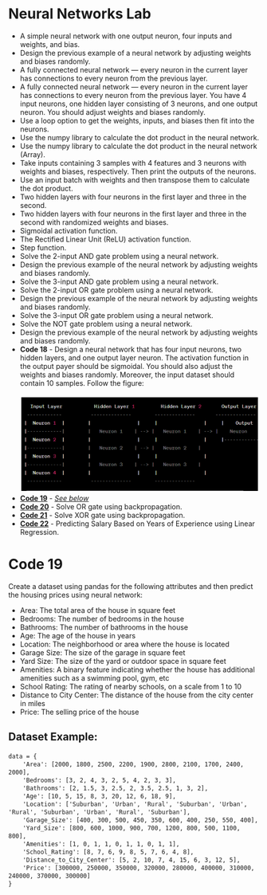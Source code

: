 # Neural Networks Lab
- A simple neural network with one output neuron, four inputs and weights, and bias.
- Design the previous example of a neural network by adjusting weights and biases randomly.
- A fully connected neural network — every neuron in the current layer has connections to every neuron from the previous layer.
- A fully connected neural network — every neuron in the current layer has connections to every neuron from the previous layer. You have 4 input neurons, one hidden layer consisting of 3 neurons, and one output neuron. You should adjust weights and biases randomly.
- Use a loop option to get the weights, inputs, and biases then fit into the neurons.
- Use the numpy library to calculate the dot product in the neural network.
- Use the numpy library to calculate the dot product in the neural network (Array).
- Take inputs containing 3 samples with 4 features and 3 neurons with weights and biases, respectively. Then print the outputs of the neurons.
- Use an input batch with weights and then transpose them to calculate the dot product.
- Two hidden layers with four neurons in the first layer and three in the second.
- Two hidden layers with four neurons in the first layer and three in the second with randomized weights and biases.
- Sigmoidal activation function.
- The Rectified Linear Unit (ReLU) activation function.
- Step function.
- Solve the 2-input AND gate problem using a neural network.
- Design the previous example of the neural network by adjusting weights and biases randomly.
- Solve the 3-input AND gate problem using a neural network.
- Solve the 2-input OR gate problem using a neural network.
- Design the previous example of the neural network by adjusting weights and biases randomly.
- Solve the 3-input OR gate problem using a neural network.
- Solve the NOT gate problem using a neural network.
- Design the previous example of the neural network by adjusting weights and biases randomly.
- **Code 18** - Design a neural network that has four input neurons, two hidden layers, and one output layer neuron. The activation function in the output payer should be sigmoidal. You should also adjust the weights and biases randomly. Moreover, the input dataset should contain 10 samples. Follow the figure:<br><br><img src="images/image1.png" alt="Image 1" width="600">
- **[Code 19](https://github.com/nishatrhythm/Neural-Networks/blob/main/code9.py)** - _[See below](https://github.com/nishatrhythm/Neural-Networks?tab=readme-ov-file#code-19)_
- **[Code 20](https://github.com/nishatrhythm/Neural-Networks/blob/main/code20.py)** - Solve OR gate using backpropagation.
- **[Code 21](https://github.com/nishatrhythm/Neural-Networks/blob/main/code21.py)** - Solve XOR gate using backpropagation.
- **[Code 22](https://github.com/nishatrhythm/Neural-Networks/blob/main/linearRegression.py)** - Predicting Salary Based on Years of Experience using Linear Regression.

# Code 19
Create a dataset using pandas for the following attributes and then predict the housing prices using neural network:
- Area: The total area of the house in square feet
- Bedrooms: The number of bedrooms in the house
- Bathrooms: The number of bathrooms in the house
- Age: The age of the house in years
- Location: The neighborhood or area where the house is located
- Garage Size: The size of the garage in square feet
- Yard Size: The size of the yard or outdoor space in square feet
- Amenities: A binary feature indicating whether the house has additional amenities such as a swimming pool, gym, etc
- School Rating: The rating of nearby schools, on a scale from 1 to 10
- Distance to City Center: The distance of the house from the city center in miles
- Price: The selling price of the house

## Dataset Example:
```
data = {
    'Area': [2000, 1800, 2500, 2200, 1900, 2800, 2100, 1700, 2400, 2000],
    'Bedrooms': [3, 2, 4, 3, 2, 5, 4, 2, 3, 3],
    'Bathrooms': [2, 1.5, 3, 2.5, 2, 3.5, 2.5, 1, 3, 2],
    'Age': [10, 5, 15, 8, 3, 20, 12, 6, 18, 9],
    'Location': ['Suburban', 'Urban', 'Rural', 'Suburban', 'Urban', 'Rural', 'Suburban', 'Urban', 'Rural', 'Suburban'],
    'Garage_Size': [400, 300, 500, 450, 350, 600, 400, 250, 550, 400],
    'Yard_Size': [800, 600, 1000, 900, 700, 1200, 800, 500, 1100, 800],
    'Amenities': [1, 0, 1, 1, 0, 1, 1, 0, 1, 1],
    'School_Rating': [8, 7, 6, 9, 8, 5, 7, 6, 4, 8],
    'Distance_to_City_Center': [5, 2, 10, 7, 4, 15, 6, 3, 12, 5],
    'Price': [300000, 250000, 350000, 320000, 280000, 400000, 310000, 240000, 370000, 300000]
}
